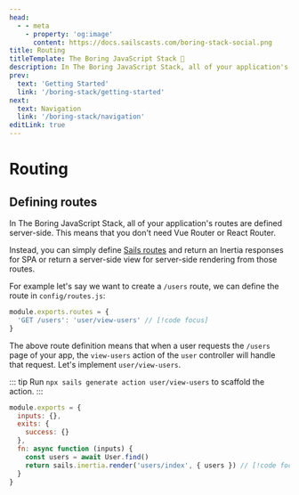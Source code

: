 ```yaml
---
head:
  - - meta
    - property: 'og:image'
      content: https://docs.sailscasts.com/boring-stack-social.png
title: Routing
titleTemplate: The Boring JavaScript Stack 🥱
description: In The Boring JavaScript Stack, all of your application's routes are defined server-side. This means that you don't need Vue Router or React Router.
prev:
  text: 'Getting Started'
  link: '/boring-stack/getting-started'
next:
  text: Navigation
  link: '/boring-stack/navigation'
editLink: true
---
```


# Routing

## Defining routes

In The Boring JavaScript Stack, all of your application's routes are defined server-side. This means that you don't need Vue Router or React Router.

Instead, you can simply define [Sails routes](https://sailsjs.com/documentation/concepts/routes) and return an Inertia responses for SPA or return a server-side view for server-side rendering from those routes.

For example let's say we want to create a `/users` route, we can define the route in `config/routes.js`:

```js
module.exports.routes = {
  'GET /users': 'user/view-users' // [!code focus]
}
```

The above route definition means that when a user requests the `/users` page of your app, the `view-users` action of the `user` controller will handle that request. Let's implement `user/view-users`.

::: tip
Run `npx sails generate action user/view-users` to scaffold the action.
:::

```js
module.exports = {
  inputs: {},
  exits: {
    success: {}
  },
  fn: async function (inputs) {
    const users = await User.find()
    return sails.inertia.render('users/index', { users }) // [!code focus]
  }
}
```
